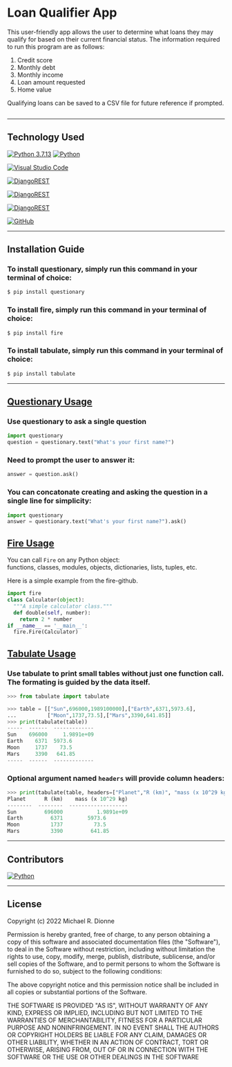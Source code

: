 # Loan Qualifier App 

This user-friendly app allows the user to determine what loans they may qualify for based on their current financial status. The information required to run this program are as follows:
 1. Credit score
 2. Monthly debt
 3. Monthly income
 4. Loan amount requested
 5. Home value 

Qualifying loans can be saved to a CSV file for future reference if prompted.
 
![<img src="http://url/image.png" style=" width:10px ; height:10px "  >](https://m.foolcdn.com/media/affiliates/images/Loan_paperwork_money.width-1200.jpg)

---

## Technology Used

[![Python 3.7.13](https://img.shields.io/badge/python-3670A0?style=for-the-badge&logo=python&logoColor=ffdd54)](https://www.python.org/downloads/release/python-3713/)
[![Python](https://img.shields.io/badge/Python-3.7.13-blue)](https://www.python.org/downloads/release/python-3713/)

[<img alt="Visual Studio Code" src="https://img.shields.io/badge/VisualStudioCode-0078d7.svg?style=for-the-badge&logo=visual-studio-code&logoColor=white"/> ](https://code.visualstudio.com/)


[<img alt="DjangoREST" src="https://img.shields.io/badge/PyPI-Questionary-ff1709?style=for-the-badge&logoColor=white&color=ff1709&labelColor=gray"/>](https://questionary.readthedocs.io/en/stable/index.html)

[<img alt="DjangoREST" src="https://img.shields.io/badge/PyPI-FIRE-ff1709?style=for-the-badge&logoColor=white&color=ff1709&labelColor=gray"/>](https://pypi.org/project/fire/)

[<img alt="DjangoREST" src="https://img.shields.io/badge/PyPI-TABULATE-ff1709?style=for-the-badge&logoColor=white&color=ff1709&labelColor=gray"/>](https://pypi.org/project/tabulate/)

[<img alt="GitHub" src="https://img.shields.io/badge/github-%23121011.svg?style=for-the-badge&logo=github&logoColor=white"/>](https://github.com/DigitalGoldRush?tab=repositories)

---

## Installation Guide

### To install questionary, simply run this command in your terminal of choice:
```python
$ pip install questionary
```
### To install fire, simply run this command in your terminal of choice:
```python
$ pip install fire
```
### To install tabulate, simply run this command in your terminal of choice:
```python
$ pip install tabulate
```

---

## [Questionary Usage](https://questionary.readthedocs.io/en/stable/pages/types.html)

### Use questionary to ask a single question
```python
import questionary
question = questionary.text("What's your first name?")
```
### Need to prompt the user to answer it:
```python
answer = question.ask()
```
### You can concatonate creating and asking the question in a single line for simplicity:
```python
import questionary
answer = questionary.text("What's your first name?").ask()
```

## [Fire Usage](https://github.com/google/python-fire/commit/9f9630ac871138c04c8654eb46d66ca0a2f70b7c) 
You can call `Fire` on any Python object:<br>
functions, classes, modules, objects, dictionaries, lists, tuples, etc.

Here is a simple example from the fire-github.

```python
import fire
class Calculator(object):
  """A simple calculator class."""
  def double(self, number):
    return 2 * number
if __name__ == '__main__':
  fire.Fire(Calculator)
```

## [Tabulate Usage](https://pypi.org/project/tabulate/)

### Use tabulate to print small tables without just one function call. The formating is guided by the data itself.
```python
>>> from tabulate import tabulate

>>> table = [["Sun",696000,1989100000],["Earth",6371,5973.6],
...          ["Moon",1737,73.5],["Mars",3390,641.85]]
>>> print(tabulate(table))
-----  ------  -------------
Sun    696000     1.9891e+09
Earth    6371  5973.6
Moon     1737    73.5
Mars     3390   641.85
-----  ------  -------------
```
### Optional argument named `headers` will provide column headers:<br>
```python
>>> print(tabulate(table, headers=["Planet","R (km)", "mass (x 10^29 kg)"]))
Planet      R (km)    mass (x 10^29 kg)
--------  --------  -------------------
Sun         696000           1.9891e+09
Earth         6371        5973.6
Moon          1737          73.5
Mars          3390         641.85
```

---
## Contributors

[![Python](https://img.shields.io/badge/Michael_Dionne-LinkedIn-blue)](https://www.linkedin.com/in/michael-dionne-b2a1b61b/)

---

## License

Copyright (c) 2022 Michael R. Dionne

Permission is hereby granted, free of charge, to any person obtaining a copy
of this software and associated documentation files (the "Software"), to deal
in the Software without restriction, including without limitation the rights
to use, copy, modify, merge, publish, distribute, sublicense, and/or sell
copies of the Software, and to permit persons to whom the Software is
furnished to do so, subject to the following conditions:

The above copyright notice and this permission notice shall be included in all
copies or substantial portions of the Software.

THE SOFTWARE IS PROVIDED "AS IS", WITHOUT WARRANTY OF ANY KIND, EXPRESS OR
IMPLIED, INCLUDING BUT NOT LIMITED TO THE WARRANTIES OF MERCHANTABILITY,
FITNESS FOR A PARTICULAR PURPOSE AND NONINFRINGEMENT. IN NO EVENT SHALL THE
AUTHORS OR COPYRIGHT HOLDERS BE LIABLE FOR ANY CLAIM, DAMAGES OR OTHER
LIABILITY, WHETHER IN AN ACTION OF CONTRACT, TORT OR OTHERWISE, ARISING FROM,
OUT OF OR IN CONNECTION WITH THE SOFTWARE OR THE USE OR OTHER DEALINGS IN THE
SOFTWARE
